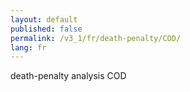 ```yaml
---
layout: default
published: false
permalink: /v3_1/fr/death-penalty/COD/
lang: fr
---
```


death-penalty analysis COD
